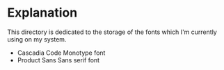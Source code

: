 # Explanation
This directory is dedicated to the storage of the fonts which I'm currently using on my system.
- Cascadia Code
Monotype font
- Product Sans
Sans serif font
